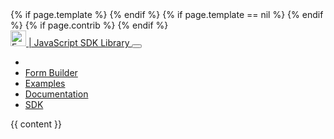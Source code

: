 <!DOCTYPE html>
<html lang="en">
<head>

  <base href="{{ site.baseUrl }}/"></base>
  <meta charset="utf-8">
  <meta http-equiv="X-UA-Compatible" content="IE=edge">
  <meta name="viewport" content="width=device-width, initial-scale=1">
  <title>JavaScript Powered Forms and Form.io SDK</title>
  <link href="{{ site.baseUrl }}/app/syntax.css" rel="stylesheet">
  <link href="{{ site.baseUrl }}/app/main.css" rel="stylesheet">
  <link href="{{ site.baseUrl }}/app/fontawesome/css/font-awesome.min.css" rel="stylesheet">
  <link href="{{ site.baseUrl }}/app/bootstrap/css/bootstrap.min.css" rel="stylesheet">
  {% if page.template %}
    <link href="{{ site.baseUrl }}/app/bootswatch/{{ page.template }}/bootstrap.min.css" rel="stylesheet">
  {% endif %}
  {% if page.template == nil %}
    <link href="{{ site.baseUrl }}/app/bootswatch/yeti/bootstrap.min.css" rel="stylesheet">
  {% endif %}
  <link href="{{ site.baseUrl }}/dist/formio.full.min.css" rel="stylesheet">
  <script src="{{ site.baseUrl }}/app/jquery/jquery.slim.min.js"></script>
  <script src="{{ site.baseUrl }}/app/bootstrap/js/bootstrap.min.js"></script>
  <script src="{{ site.baseUrl }}/dist/formio.full.js"></script>
  {% if page.contrib %}
    <script src="{{ site.baseUrl }}/dist/formio.contrib.min.js"></script>
  {% endif %}
  <script type="text/javascript">Formio.icons = 'fontawesome';</script>
</head>
<body>
<nav class="navbar navbar-expand-lg navbar-light bg-light">
  <div class="container">
    <a class="navbar-brand" href="#">
      <img height="25px;" style="display: inline;" alt="Form.io" src="{{ site.baseUrl }}/app/assets/images/formio-logo.png"> | JavaScript SDK Library
    </a>
    <button class="navbar-toggler" type="button" data-toggle="collapse" data-target="#navbarNavAltMarkup" aria-controls="navbarNavAltMarkup" aria-expanded="false" aria-label="Toggle navigation">
      <span class="navbar-toggler-icon"></span>
    </button>
    <div class="collapse navbar-collapse" id="navbarNavAltMarkup">
      <ul class="navbar-nav nav-fill">
        <li class="nav-item px-3 {% if page.section == 'home' %}active bg-white border{% endif %}"><a class="nav-link" href="{{ site.baseUrl }}"><i class="fa fa-home"></i></a></li>
        <li class="nav-item px-3 {% if page.section == 'builder' %}active bg-white border{% endif %}"><a class="nav-link" href="app/builder"><i class="fa fa-th-list"></i> Form Builder</a></li>
        <li class="nav-item px-3 {% if page.section == 'examples' %}active bg-white border{% endif %}"><a class="nav-link" href="app/examples"><i class="fa fa-check-square-o"></i> Examples</a></li>
        <li class="nav-item px-3"><a class="nav-link" target="_blank" href="https://github.com/formio/formio.js/wiki"><i class="fa fa-book"></i> Documentation</a></li>
        <li class="nav-item px-3 {% if page.section == 'sdk'%}active bg-white border{% endif %}"><a class="nav-link" href="app/sdk"><i class="fa fa-list-alt"></i> SDK</a></li>
      </ul>
    </div>
  </div>
</nav>
<div class="{% if page.fluid %}container-fluid{% endif %}{% if page.fluid == nil %}container{% endif %}">
  {{ content }}
</div>
</body>
</html>
